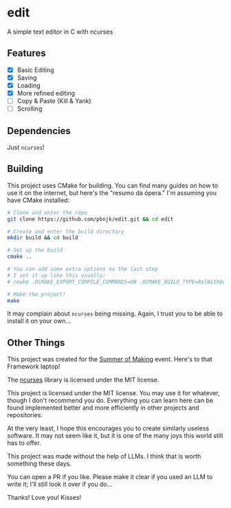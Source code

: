 # edit

A simple text editor in C with ncurses

## Features

- [x] Basic Editing
- [x] Saving
- [x] Loading
- [x] More refined editing
- [ ] Copy & Paste (Kill & Yank)
- [ ] Scrolling

## Dependencies

Just `ncurses`!

## Building

This project uses CMake for building. You can find many guides on how to use it
on the internet, but here's the "resumo da ópera." I'm assuming you have CMake
installed:

```sh
# Clone and enter the repo
git clone https://github.com/pbnjk/edit.git && cd edit

# Create and enter the build directory
mkdir build && cd build

# Set up the build
cmake ..

# You can add some extra options on the last step
# I set it up like this usually:
# cmake -DCMAKE_EXPORT_COMPILE_COMMANDS=ON -DCMAKE_BUILD_TYPE=RelWithDebInfo ..

# Make the project!
make
```

It may complain about `ncurses` being missing. Again, I trust you to be able to
install it on your own...

## Other Things

This project was created for the [Summer of Making](https://summer.hackclub.com)
event. Here's to that Framework laptop!

The [ncurses](invisible-mirror.net/archives/ncurses/) library is licensed under
the MIT license.

This project is licensed under the MIT license. You may use it for whatever,
though I don't recommend you do. Everything you can learn here can be found
implemented better and more efficiently in other projects and repositories.

At the very least, I hope this encourages you to create similarly useless
software. It may not seem like it, but it is one of the many joys this world
still has to offer.

This project was made without the help of LLMs. I think that is worth something
these days.

You can open a PR if you like. Please make it clear if you used an LLM to write
it; I'll still look it over if you do...

Thanks! Love you! Kisses!
